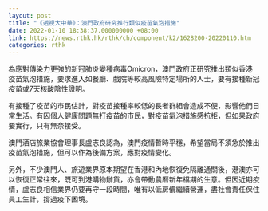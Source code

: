```yaml
---
layout: post
title: "《透視大中華》：澳門政府研究推行類似疫苗氣泡措施"
date: 2022-01-10 18:38:37.000000000 +08:00
link: https://news.rthk.hk/rthk/ch/component/k2/1628200-20220110.htm
categories: rthk
---
```


為應對傳染力更強的新冠肺炎變種病毒Omicron，澳門政府正研究推出類似香港疫苗氣泡措施，要求進入如餐廳、戲院等較高風險特定場所的人士，要有接種新冠疫苗或7天核酸陰性證明。

有接種了疫苗的市民估計，對疫苗接種率較低的長者群組會造成不便，影響他們日常生活。有因個人健康問題無打疫苗的市民，對疫苗氣泡措施感抗拒，但如果政府要實行，只有無奈接受。

澳門酒店旅業協會理事長盧志良認為，澳門疫情暫時平穩，希望當局不須急於推出疫苗氣泡措施，但可以作為後備方案，應對疫情變化。

另外，不少澳門人、旅遊業界原本期望在香港和內地恢復免隔離通關後，港澳亦可以恢復正常往來，既可到港購物辦貨，亦會帶動農曆新年檔期的生意。但因近期疫情，盧志良相信業界仍要再守一段時間，唯有以低房價繼續營運，盡社會責任保住員工生計，撐過疫下困境。
